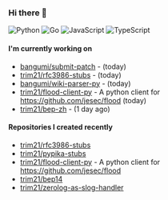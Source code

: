 ### Hi there 👋

![Python](https://img.shields.io/badge/python-3670A0?style=for-the-badge&logo=python&logoColor=ffdd54)
![Go](https://img.shields.io/badge/go-%2300ADD8.svg?style=for-the-badge&logo=go&logoColor=white)
![JavaScript](https://img.shields.io/badge/javascript-%23323330.svg?style=for-the-badge&logo=javascript&logoColor=%23F7DF1E)
![TypeScript](https://img.shields.io/badge/typescript-%23007ACC.svg?style=for-the-badge&logo=typescript&logoColor=white)

#### I'm currently working on

- [bangumi/submit-patch](https://github.com/bangumi/submit-patch) -  (today)
- [trim21/rfc3986-stubs](https://github.com/trim21/rfc3986-stubs) -  (today)
- [bangumi/wiki-parser-py](https://github.com/bangumi/wiki-parser-py) -  (today)
- [trim21/flood-client-py](https://github.com/trim21/flood-client-py) - A python client for https://github.com/jesec/flood (today)
- [trim21/bep-zh](https://github.com/trim21/bep-zh) -  (1 day ago)

#### Repositories I created recently

- [trim21/rfc3986-stubs](https://github.com/trim21/rfc3986-stubs)
- [trim21/pypika-stubs](https://github.com/trim21/pypika-stubs)
- [trim21/flood-client-py](https://github.com/trim21/flood-client-py) - A python client for https://github.com/jesec/flood
- [trim21/bep14](https://github.com/trim21/bep14)
- [trim21/zerolog-as-slog-handler](https://github.com/trim21/zerolog-as-slog-handler)
